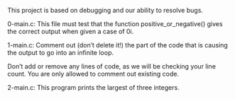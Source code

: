 This project is based on debugging and our ability to resolve bugs.

0-main.c: This file must test that the function positive_or_negative() gives the correct output when given a case of 0i.

1-main.c: Comment out (don’t delete it!) the part of the code that is causing the output to go into an infinite loop.

Don’t add or remove any lines of code, as we will be checking your line count. You are only allowed to comment out existing code.

2-main.c: This program prints the largest of three integers.

